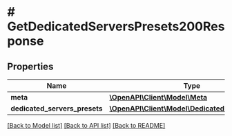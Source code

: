# # GetDedicatedServersPresets200Response

## Properties

Name | Type | Description | Notes
------------ | ------------- | ------------- | -------------
**meta** | [**\OpenAPI\Client\Model\Meta**](Meta.md) |  |
**dedicated_servers_presets** | [**\OpenAPI\Client\Model\DedicatedServerPreset[]**](DedicatedServerPreset.md) |  |

[[Back to Model list]](../../README.md#models) [[Back to API list]](../../README.md#endpoints) [[Back to README]](../../README.md)
